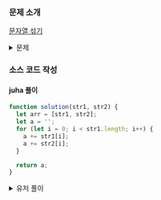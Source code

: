 ### 문제 소개

[문자열 섞기](https://school.programmers.co.kr/learn/courses/30/lessons/181942)

<details>
<summary>문제</summary>
<div markdown="1">

길이가 같은 두 문자열 str1과 str2가 주어집니다.
두 문자열의 각 문자가 앞에서부터 서로 번갈아가면서 한 번씩 등장하는 문자열을 만들어 return 하는 solution 함수를 완성해 주세요.

</div>
</details>

### 소스 코드 작성

#### juha 풀이

```js
function solution(str1, str2) {
  let arr = [str1, str2];
  let a = '';
  for (let i = 0; i < str1.length; i++) {
    a += str1[i];
    a += str2[i];
  }

  return a;
}
```

<details>
<summary>유저 풀이</summary>
<div markdown="2">

```js
function solution(str1, str2) {
  return [...str1].map((x, idx) => x + str2[idx]).join('');
}
```

</div>
</details>
